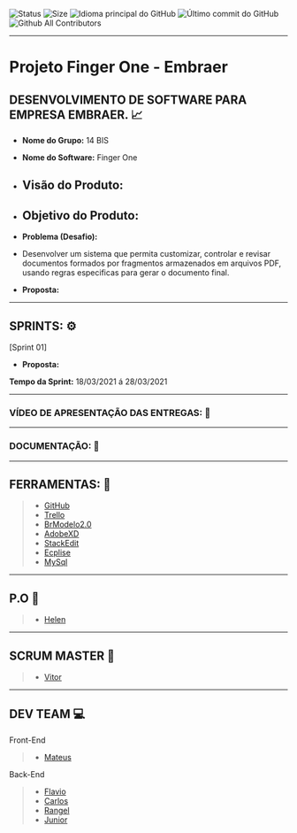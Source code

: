 ![Status]( https://img.shields.io/badge/Status-In_progress-orange.svg ) ![Size]( https://img.shields.io/github/repo-size/assenvitor/ProjetoTecSUS?color=Green&label=Repo%20Size&logo=TecSUS&logoColor=Yellow ) ![Idioma principal do GitHub]( https://img.shields.io/github/languages/top/assenvitor/ProjetoTecSUS?color=yellow&logo=Tecsus&logoColor=yellow ) ![Último commit do GitHub]( https://img.shields.io/github/last-commit/assenvitor/ProjetoTecSUS?color=blue ) ![Github All Contributors]( https://img.shields.io/github/all-contributors/all-contributors/all-contributors/master?color=lightgrey )


---

# Projeto Finger One - Embraer 

## DESENVOLVIMENTO DE SOFTWARE PARA EMPRESA EMBRAER. :chart_with_upwards_trend:

- **Nome do Grupo:** 14 BIS
- **Nome do Software:**  Finger One
- **Visão do Produto:** 
   -   
  
 - **Objetivo do Produto:** 
   -
  
- **Problema (Desafio):** 

- Desenvolver um sistema que permita customizar, controlar e revisar documentos formados por fragmentos armazenados em arquivos PDF, usando regras especificas para gerar o documento final.

- **Proposta:**


---

## SPRINTS: :gear:

[Sprint 01]


- **Proposta:**


**Tempo da Sprint:** 18/03/2021 á 28/03/2021

---

### VÍDEO DE APRESENTAÇÃO DAS ENTREGAS: :movie_camera:



---
### DOCUMENTAÇÃO: :book: 

---
## FERRAMENTAS: :wrench:
> - [GitHub](https://github.com/assenvitor/ProjetoTecSUS)
> - [Trello](https://trello.com)
> - [BrModelo2.0](https://baixe.net/baixar/down4373.html)
> - [AdobeXD](https://www.adobe.com/br/products/xd.html)
> - [StackEdit]( https://stackedit.io/)
> - [Ecplise](https://www.eclipse.org/downloads/)
> - [MySql](https://www.mysql.com/)

---
## P.O :dart:

> - [Helen](https://github.com/HelenAlevato)

 ---
## SCRUM MASTER :robot:

> - [Vitor](https://github.com/assenvitor)

---
## DEV TEAM :computer: 
Front-End
> - [Mateus](https://github.com/mateuscamargo)

Back-End
> - [Flavio](https://github.com/flavioalepereira)
> - [Carlos](https://github.com/chdsLopes)
> - [Rangel](https://github.com/rangelandrade)
> - [Junior](https://github.com/joseforneiro)









<!--stackedit_data:
eyJoaXN0b3J5IjpbLTM0MzA2MDMwNyw1NzYyNzAzNTUsMTEwND
QwNzY2MiwxNjUyNjA5MTYyLDk5MjU0MDgzMCwtMTMxNzc0Mzk0
NCwtMTAyNTA0MzQzOSw1OTMyNTQ3NjgsLTE2MTQyNzc5NjksLT
E0Nzg0MDU1NSwxMTk0MDI0NDI1LDI4MjA5Njg5NywtMzg0MTc0
ODUsLTQ0NzA4Njg1NCwxMzkzMTA5ODc3LC02NDI0OTMyNzksLT
Y0MjQ5MzI3OSw5MDQ5ODY3MjIsMTg0NjI1NTQwMCwtNzIwNjQx
ODg4XX0=
-->
